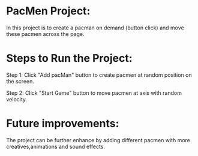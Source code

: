 # PacMen Project:
In this project is to create a pacman on demand (button click) and move these pacmen across the page.

# Steps to Run the Project:
Step 1: Click "Add pacMan" button to create pacmen at random position on the screen.

Step 2: Click "Start Game" button to move pacmen at axis with random velocity.

# Future improvements:
The project can be further enhance by adding different pacmen with more creatives,animations and sound effects.
